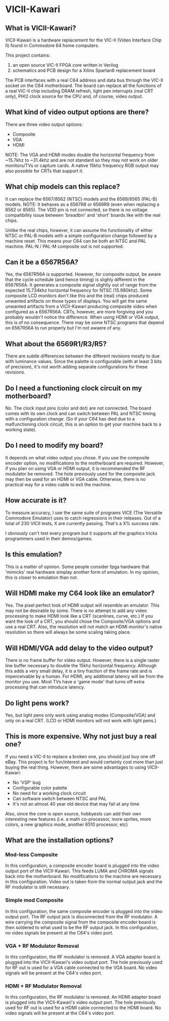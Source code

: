 # VICII-Kawari

## What is VICII-Kawari?
VICII-Kawari is a hardware replacement for the VIC-II (Video Interface Chip II) found in Commodore 64 home computers.

This project contains:

1) an open source VIC-II FPGA core written in Verilog
2) schematics and PCB design for a Xilinx Spartan6 replacement board

The PCB interfaces with a real C64 address and data bus through the VIC-II socket on the C64 motherboard. The board can replace all the functions of a real VIC-II chip including DRAM refresh, light pen interrupts (real CRT only), PHI2 clock source for the CPU and, of course, video output.

## What kind of video output options are there?
There are three video output options:

* Composite
* VGA
* HDMI

NOTE: The VGA and HDMI modes double the horizontal frequency from ~15.7khz to ~31.4khz and are not standard so they may not work on older monitors/TVs or capture cards.  A native 15khz frequency RGB output may also possible for CRTs that support it.

## What chip models can this replace?
It can replace the 6567/8562 (NTSC) models and the 6569/8565 (PAL-B) models. NOTE: It behaves as a 6567R8 or 6569R9 (even when replacing a 8562 or 8565).  The VDD pin is not connected, so there is no voltage compatibility issue between 'breadbin' and 'short' boards like with the real chips.

Unlike the real chips, however, it can assume the functionality of either NTSC or PAL-B models with a simple configuration change followed by a machine reset. This means your C64 can be both an NTSC and PAL machine.  PAL-N / PAL-M composite out is not supported.  

## Can it be a 6567R56A?
Yes, the 6567R56A is supported.  However, for composite output, be aware that the cycle schedule (and hence timing) is slighly different in the 6567R56A. It generates a composite signal slightly out of range from the expected 15.734khz horizontal frequency for NTSC (15.980khz). Some composite LCD monitors don't like this and the (real) chips produced unwanted artifacts on those types of displays. You will get the same unwanted artifacts from a VICII-Kawari producing composite video when configured as a 6567R56A.  CRTs, however, are more forgiving and you probably wouldn't notice the difference. When using HDMI or VGA output, this is of no consequence. There may be _some_ NTSC programs that depend on 6567R56A to run properly but I'm not awaere of any.

## What about the 6569R1/R3/R5?
There are subtle differences between the different revisions mostly to due with luminance values. Since the palette is configurable (with at least 3 bits of precision), it's not worth adding separate configurations for these revisions.

## Do I need a functioning clock circuit on my motherboard?
No. The clock input pins (color and dot) are not connected. The board comes with its own clock and can switch between PAL and NTSC timing with a configuration change. (So if your C64 has died due to a malfunctioning clock circuit, this is an option to get your machine back to a working state).

## Do I need to modify my board?
It depends on what video output you chose. If you use the composite encoder option, no modifications to the motherboard are required.  However, if you plan on using VGA or HDMI output, it is recommended the RF modulator be removed. The hole previously used for the composite jack may then be used for an HDMI or VGA cable. Otherwise, there is no practical way for a video cable to exit the machine.

## How accurate is it?
To measure accuracy, I use the same suite of programs VICE (The Versatile Commodore Emulator) uses to catch regressions in their releases.  Out of a total of 230 VICII tests, X are currently passing.  That's a X% success rate.  

I obviously can't test every program but it supports all the graphics tricks programmers used in their demos/games.

## Is this emulation?
This is a matter of opinion. Some people consider fpga hardware that 'mimicks' real hardware simplay another form of emulation. In my opinion, this is closer to emulation than not.

## Will HDMI make my C64 look like an emulator?
Yes. The pixel perfect look of HDMI output will resemble an emulator. This may not be desirable by some. There is no attempt to add any video processing to make HDMI look like a CRT (scanlines, curve, etc.)  If you want the look of a CRT, you should chose the Composite/VGA options and use a real CRT.  Also, the resolution will not match an HDMI monitor's native resolution so there will always be some scaling taking place.

## Will HDMI/VGA add delay to the video output?
There is no frame buffer for video output. However, there is a single raster line buffer necessary to double the 15khz horizontal frequency. Although this adds a very small delay, it is a tiny fraction of the frame rate and is imperceivable by a human. For HDMI, any additional latency will be from the monitor you use. Most TVs have a 'game mode' that turns off extra processing that can introduce latency.

## Do light pens work?
Yes, but light pens only work using analog modes (Composite/VGA) and only on a real CRT. (LCD or HDMI monitors will not work with light pens.)

## This is more expensive. Why not just buy a real one?
If you need a VIC-II to replace a broken one, you should just buy one off eBay. This project is for fun/interest and would certainly cost more than just buying the real thing.  However, there are some advantages to using VICII-Kawari:

* No 'VSP' bug
* Configurable color palette
* No need for a working clock circuit
* Can software switch between NTSC and PAL
* It's not an almost 40 year old device that may fail at any time

Also, since the core is open source, hobbyests can add their own interesting new features (i.e. a math co-processor, more sprites, more colors, a new graphics mode, another 6510 processor, etc)

## What are the installation options?

### Mod-less Composite

In this configuration, a composite encoder board is plugged into the video output port of the VICII-Kawari.  This feeds LUMA and CHROMA signals back into the motherboard.  No modifications to the machine are necessary in this configuration.  Video out is taken from the normal output jack and the RF modulator is still necessary.

### Simple mod Composite

In this configuration, the same composite encoder is plugged into the video output port.  The RF output jack is disconnected from the RF modulator.  A wire carrying the composite signal from the composite encoder board is then soldered to what used to be the RF output jack.  In this configuration, no video signals be present at the C64's video port.

### VGA + RF Modulator Removal

In this configuration, the RF modulator is removed.  A VGA adapter board is plugged into the VICII-Kawari's video output port.  The hole previously used for RF out is used for a VGA cable connected to the VGA board.  No video signals will be present at the C64's video port.

### HDMI + RF Modulator Removal

In this configuration, the RF modulator is removed.  An HDMI adapter board is plugged into the VICII-Kawari's video output port.  The hole previously used for RF out is used for a HDMI cable connected to the HDMI board.  No video signals will be present at the C64's video port.


